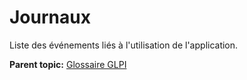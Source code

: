 Journaux
========

Liste des événements liés à l'utilisation de l'application.

**Parent topic:** [Glossaire GLPI](../../glpi/glossary.html)
